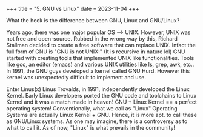 +++
title = "5. GNU vs Linux"
date = 2023-11-04
+++

What the heck is the difference between GNU, Linux and GNU/Linux?

Years ago, there was one major popular OS --> UNIX. However, UNIX was not free and open-source. Rubbed in the wrong way by this, Richard Stallman decided to create a free software that can replace UNIX.
Infact the full form of GNU is "GNU is not UNIX!" (It is recursive in nature lol)
GNU started with creating tools that implemented UNIX like functionalities. Tools like gcc, an editor (emacs) and various UNIX utilities like ls, grep, awk, etc..
In 1991, the GNU guys developed a kernel called GNU Hurd. However this kernel was unexpectedly difficult to implement and use. 

Enter Linus(x)
Linus Trovalds, in 1991, independently developed the Linux Kernel. Early Linux developers ported the GNU code and toolchains to Linux Kernel and it was a match made in heaven!
GNU + Linux Kernel == a perfect operating system! 
Conventionally, what we call as "Linux" Operating Systems are actually Linux Kernel + GNU. Hence, it is more apt. to call these as GNU/Linux systems. As one may imagine, there is a controversy as to what to call it. As of now, "Linux" is what prevails in the community!

